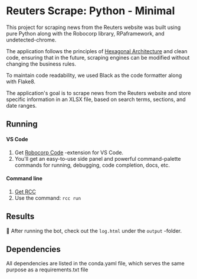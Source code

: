 # Reuters Scrape: Python - Minimal

This project for scraping news from the Reuters website was built using pure Python along with the Robocorp library, RPaframework, and undetected-chrome. 

The application follows the principles of [Hexagonal Architecture](https://scalastic.io/en/hexagonal-architecture/#:~:text=Hexagonal%20architecture%20is%20an%20architectural,communicate%2C%20using%20ports%20and%20adapters.) and clean code, ensuring that in the future, scraping engines can be modified without changing the business rules. 

To maintain code readability, we used Black as the code formatter along with Flake8. 

The application's goal is to scrape news from the Reuters website and store specific information in an XLSX file, based on search terms, sections, and date ranges.

## Running

#### VS Code
1. Get [Robocorp Code](https://robocorp.com/docs/developer-tools/visual-studio-code/extension-features) -extension for VS Code.
1. You'll get an easy-to-use side panel and powerful command-palette commands for running, debugging, code completion, docs, etc.

#### Command line

1. [Get RCC](https://github.com/robocorp/rcc?tab=readme-ov-file#getting-started)
1. Use the command: `rcc run`

## Results

🚀 After running the bot, check out the `log.html` under the `output` -folder.

## Dependencies

All dependencies are listed in the conda.yaml file, which serves the same purpose as a requirements.txt file


